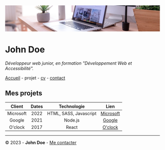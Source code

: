 ![desk-banner](img/desk-banner.jpg)

# John Doe

*Développeur web junior, en formation "Développement Web et Accessibilité".*

[Accueil](README.md) - projet - [cv](cv.md) - [contact](contact.md)

## Mes projets

| Client | Dates | Technologie | Lien |
| :---: | :---: | :---: | :---: |
| Microsoft | 2022 | HTML, SASS, Javascript | [Microsoft](https://www.microsoft.com/fr-fr/store/b/sale?&ef_id=Cj0KCQiAorKfBhC0ARIsAHDzslshESGBH3MgrJwmfNfu6fwcwSPeqj80JLpwmaKqgzPv1Q2dw6-C-R4aAuJkEALw_wcB:G:s&s_kwcid=AL!4249!3!507971781530!e!!g!!microsoft!12581623823!120948358458&ef_id=Cj0KCQiAorKfBhC0ARIsAHDzslshESGBH3MgrJwmfNfu6fwcwSPeqj80JLpwmaKqgzPv1Q2dw6-C-R4aAuJkEALw_wcB:G:s&OCID=AIDcmmgj973arw_SEM_Cj0KCQiAorKfBhC0ARIsAHDzslshESGBH3MgrJwmfNfu6fwcwSPeqj80JLpwmaKqgzPv1Q2dw6-C-R4aAuJkEALw_wcB:G:s&gclid=Cj0KCQiAorKfBhC0ARIsAHDzslshESGBH3MgrJwmfNfu6fwcwSPeqj80JLpwmaKqgzPv1Q2dw6-C-R4aAuJkEALw_wcB) |
| Google | 2021 | Node.js | [Google](https://www.google.fr/) |
| O'clock | 2017 | React | [O'clock](https://oclock.io/) |

- - -

© 2023 - **John Doe**  - [Me contacter](contact.md)
